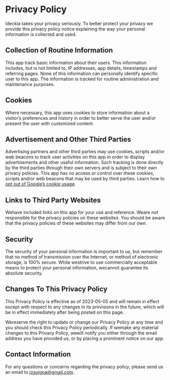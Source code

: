 # Privacy Policy

Ideckia takes your privacy seriously. To better protect your privacy we provide this privacy policy notice explaining the way your personal information is collected and used.


## Collection of Routine Information

This app track basic information about their users. This information includes, but is not limited to, IP addresses, app details, timestamps and referring pages. None of this information can personally identify specific user to this app. The information is tracked for routine administration and maintenance purposes.


## Cookies

Where necessary, this app uses cookies to store information about a visitor’s preferences and history in order to better serve the user and/or present the user with customized content.


## Advertisement and Other Third Parties

Advertising partners and other third parties may use cookies, scripts and/or web beacons to track user activities on this app in order to display advertisements and other useful information. Such tracking is done directly by the third parties through their own servers and is subject to their own privacy policies. This app has no access or control over these cookies, scripts and/or web beacons that may be used by third parties. Learn how to [opt out of Google’s cookie usage](http://www.google.com/privacy_ads.html).


## Links to Third Party Websites

Wehave included links on this app for your use and reference. Weare not responsible for the privacy policies on these websites. You should be aware that the privacy policies of these websites may differ from our own.


## Security

The security of your personal information is important to us, but remember that no method of transmission over the Internet, or method of electronic storage, is 100% secure. While westrive to use commercially acceptable means to protect your personal information, wecannot guarantee its absolute security.


## Changes To This Privacy Policy

This Privacy Policy is effective as of 2023-05-05 and will remain in effect except with respect to any changes in its provisions in the future, which will be in effect immediately after being posted on this page.

Wereserve the right to update or change our Privacy Policy at any time and you should check this Privacy Policy periodically. If wemake any material changes to this Privacy Policy, wewill notify you either through the email address you have provided us, or by placing a prominent notice on our app.


## Contact Information

For any questions or concerns regarding the privacy policy, please send us an email to josuigoa@gmail.com.
